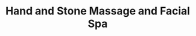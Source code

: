 ---
title: "Hand and Stone Massage and Facial Spa"
url: /austin/hand-and-stone-massage-and-facial-spa/
shop: beauty
---